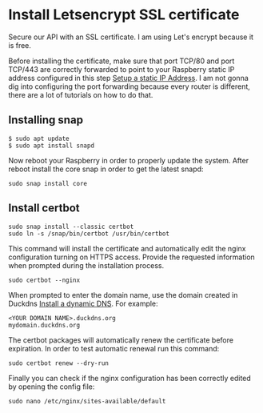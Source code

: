 # Install Letsencrypt SSL certificate

Secure our API with an SSL certificate. I am using Let's encrypt because it is free.

Before installing the certificate, make sure that port TCP/80 and port TCP/443 are correctly forwarded to point to your Raspberry static IP address configured in this step [Setup a static IP Address](StaticIp.md). I am not gonna dig into configuring the port forwarding because every router is different, there are a lot of tutorials on how to do that.

## Installing snap

```
$ sudo apt update
$ sudo apt install snapd
```

Now reboot your Raspberry in order to properly update the system.
After reboot install the core snap in order to get the latest snapd:

```
sudo snap install core
```

## Install certbot

```
sudo snap install --classic certbot
sudo ln -s /snap/bin/certbot /usr/bin/certbot
```

This command will install the certificate and automatically edit the nginx configuration turning on HTTPS access. Provide the requested information when prompted during the installation process.

```
sudo certbot --nginx
```

When prompted to enter the domain name, use the domain created in Duckdns [Install a dynamic DNS](DynamicDns.md). For example:

```
<YOUR DOMAIN NAME>.duckdns.org
mydomain.duckdns.org
```

The certbot packages will automatically renew the certificate before expiration. In order to test automatic renewal run this command:

```
sudo certbot renew --dry-run
```

Finally you can check if the nginx configuration has been correctly edited by opening the config file:

```
sudo nano /etc/nginx/sites-available/default
```
